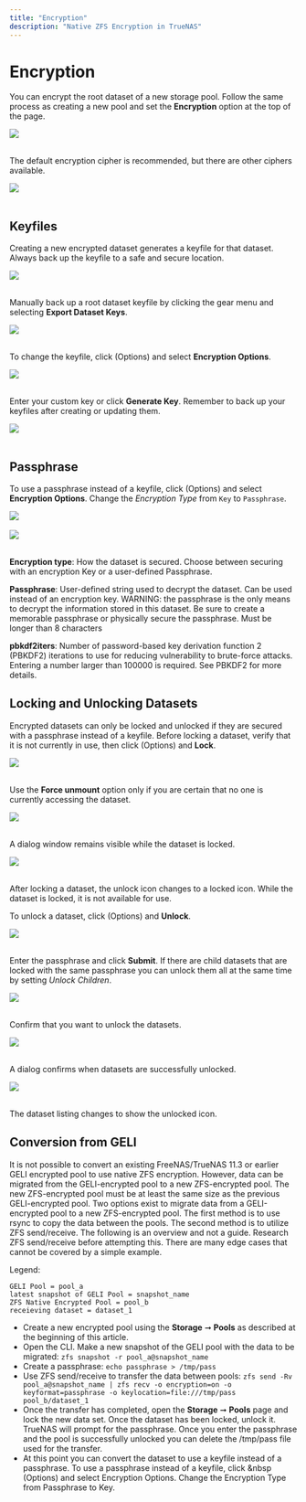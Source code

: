 ```yaml
---
title: "Encryption"
description: "Native ZFS Encryption in TrueNAS"
---
```


# Encryption

You can encrypt the root dataset of a new storage pool. Follow the same process as creating a new pool and set the **Encryption** option at the top of the page.

<img src="/images/TN-12.0-encryption-1.PNG">
<br><br>

The default encryption cipher is recommended, but there are other ciphers available.

<img src="/images/TN-12.0-encryption-2.PNG">
<br><br>

## Keyfiles

Creating a new encrypted dataset generates a keyfile for that dataset.
Always back up the keyfile to a safe and secure location.

<img src="/images/TN-12.0-encryption-3.PNG">
<br><br>

Manually back up a root dataset keyfile by clicking the gear menu and selecting **Export Dataset Keys**. 

<img src="/images/TN-12.0-encryption-8.PNG">
<br><br>

To change the keyfile, click <i class="fas fa-ellipsis-v"></i> (Options) and select **Encryption Options**.  

<img src="/images/TN-12.0-encryption-4.PNG">
<br><br>

Enter your custom key or click **Generate Key**. Remember to back up your keyfiles after creating or updating them.

<img src="/images/TN-12.0-encryption-5.PNG">
<br><br>

## Passphrase

To use a passphrase instead of a keyfile, click <i class="fas fa-ellipsis-v"></i> (Options) and select **Encryption Options**.
Change the *Encryption Type* from `Key` to `Passphrase`.

<img src="/images/TN-12.0-encryption-6.PNG">
<br><br>

<img src="/images/TN-12.0-encryption-7.PNG">
<br><br>

**Encryption type**: How the dataset is secured. Choose between securing with an encryption Key or a user-defined Passphrase.

**Passphrase**: User-defined string used to decrypt the dataset. Can be used instead of an encryption key.
WARNING: the passphrase is the only means to decrypt the information stored in this dataset. Be sure to create a memorable passphrase or physically secure the passphrase.
Must be longer than 8 characters

**pbkdf2iters**: Number of password-based key derivation function 2 (PBKDF2) iterations to use for reducing vulnerability to brute-force attacks. Entering a number larger than 100000 is required. See PBKDF2 for more details.

## Locking and Unlocking Datasets

Encrypted datasets can only be locked and unlocked if they are secured with a passphrase instead of a keyfile.
Before locking a dataset, verify that it is not currently in use, then click <i class="fas fa-ellipsis-v"></i> (Options) and **Lock**.

<img src="/images/TN-12.0-encryption-10.PNG">
<br><br>

Use the **Force unmount** option only if you are certain that no one is currently accessing the dataset.

<img src="/images/TN-12.0-encryption-11.PNG">
<br><br>

A dialog window remains visible while the dataset is locked.

<img src="/images/TN-12.0-encryption-12.PNG">
<br><br>

After locking a dataset, the unlock icon changes to a locked icon.
While the dataset is locked, it is not available for use.

To unlock a dataset, click <i class="fas fa-ellipsis-v"></i> (Options) and **Unlock**.

<img src="/images/TN-12.0-encryption-13.PNG">
<br><br>

Enter the passphrase and click **Submit**. If there are child datasets that are locked with the same passphrase you can unlock them all at the same time by setting *Unlock Children*.

<img src="/images/TN-12.0-encryption-14.PNG">
<br><br>

Confirm that you want to unlock the datasets.

<img src="/images/TN-12.0-encryption-15.PNG">
<br><br>

A dialog confirms when datasets are successfully unlocked.

<img src="/images/TN-12.0-encryption-16.PNG">
<br><br>

The dataset listing changes to show the unlocked icon.

## Conversion from GELI

It is not possible to convert an existing FreeNAS/TrueNAS 11.3 or earlier GELI encrypted pool to use native ZFS encryption.
However, data can be migrated from the GELI-encrypted pool to a new ZFS-encrypted pool.  The new ZFS-encrypted pool must be at least the same size as the previous GELI-encrypted pool.  Two options exist to migrate data from a GELI-encrypted pool to a new ZFS-encrypted pool.  The first method is to use rsync to copy the data between the pools. The second method is to utilize ZFS send/receive.  The following is an overview and not a guide.  Research ZFS send/receive before attempting this.  There are many edge cases that cannot be covered by a simple example.

Legend:
```
GELI Pool = pool_a 
latest snapshot of GELI Pool = snapshot_name
ZFS Native Encrypted Pool = pool_b 
receieving dataset = dataset_1
```

+ Create a new encrypted pool using the **Storage** ➞ **Pools** as described at the beginning of this article.
+ Open the CLI.  Make a new snapshot of the GELI pool with the data to be migrated: `zfs snapshot -r pool_a@snapshot_name`
+ Create a passphrase: `echo passphrase > /tmp/pass`
+ Use ZFS send/receive to transfer the data between pools: `zfs send -Rv pool_a@snapshot_name | zfs recv -o encryption=on -o keyformat=passphrase -o keylocation=file:///tmp/pass pool_b/dataset_1`
+ Once the transfer has completed, open the **Storage** ➞ **Pools** page and lock the new data set.  Once the dataset has been locked, unlock it.  TrueNAS will prompt for the passphrase.  Once you enter the passphrase and the pool is successfully unlocked you can delete the /tmp/pass file used for the transfer.
+ At this point you can convert the dataset to use a keyfile instead of a passphrase.  To use a passphrase instead of a keyfile, click <i class="fas fa-ellipsis-v"></i>&nbsp (Options) and select Encryption Options. Change the Encryption Type from Passphrase to Key.
